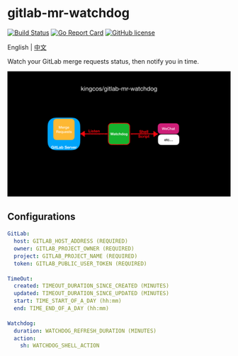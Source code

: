 # gitlab-mr-watchdog

[![Build Status](https://travis-ci.org/kingcos/gitlab-mr-jira-issue-trigger.svg?branch=master)](https://travis-ci.org/kingcos/gitlab-mr-jira-issue-trigger) [![Go Report Card](https://goreportcard.com/badge/github.com/kingcos/gitlab-mr-jira-issue-trigger)](https://goreportcard.com/report/github.com/kingcos/gitlab-mr-jira-issue-trigger) [![GitHub license](https://img.shields.io/github/license/kingcos/gitlab-mr-jira-issue-trigger.svg)](https://github.com/kingcos/gitlab-mr-jira-issue-trigger/blob/master/LICENSE)

English | [中文](README_CN.md)

Watch your GitLab merge requests status, then notify you in time.

![What](What.png)

## Configurations

```yml
GitLab:
  host: GITLAB_HOST_ADDRESS (REQUIRED)
  owner: GITLAB_PROJECT_OWNER (REQUIRED)
  project: GITLAB_PROJECT_NAME (REQUIRED)
  token: GITLAB_PUBLIC_USER_TOKEN (REQUIRED)

TimeOut:
  created: TIMEOUT_DURATION_SINCE_CREATED (MINUTES)
  updated: TIMEOUT_DURATION_SINCE_UPDATED (MINUTES)
  start: TIME_START_OF_A_DAY (hh:mm)
  end: TIME_END_OF_A_DAY (hh:mm)

Watchdog:
  duration: WATCHDOG_REFRESH_DURATION (MINUTES)
  action:
    sh: WATCHDOG_SHELL_ACTION
```
